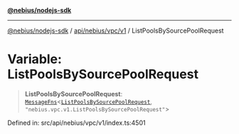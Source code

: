[**@nebius/nodejs-sdk**](../../../../../README.md)

***

[@nebius/nodejs-sdk](../../../../../README.md) / [api/nebius/vpc/v1](../README.md) / ListPoolsBySourcePoolRequest

# Variable: ListPoolsBySourcePoolRequest

> **ListPoolsBySourcePoolRequest**: [`MessageFns`](../../../../../runtime/protos/core/interfaces/MessageFns.md)\<[`ListPoolsBySourcePoolRequest`](../interfaces/ListPoolsBySourcePoolRequest.md), `"nebius.vpc.v1.ListPoolsBySourcePoolRequest"`\>

Defined in: src/api/nebius/vpc/v1/index.ts:4501
